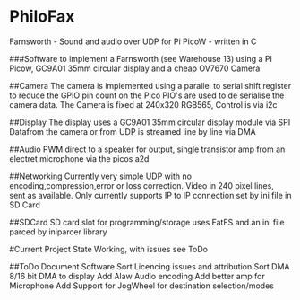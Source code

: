 # PhiloFax
Farnsworth - Sound and audio over UDP for Pi PicoW - written in C

###Software to implement a Farnsworth (see Warehouse 13) using a Pi Picow, GC9A01 35mm circular display and a cheap OV7670 Camera

##Camera
The camera is implemented using a parallel to serial shift register to reduce the GPIO pin count on the Pico
PIO's are used to de serialise the camera data. The Camera is fixed at 240x320 RGB565, Control is via i2c

##Display
The display uses a GC9A01 35mm circular display module via SPI
Datafrom the camera or from UDP is streamed line by line via DMA

##Audio
PWM direct to a speaker for output, single transistor amp from an electret microphone via the picos a2d

##Networking
Currently very simple UDP with no encoding,compression,error or loss correction. Video in 240 pixel lines, sent as available. 
Only currently supports IP to IP connection set by ini file in SD Card

##SDCard
SD card slot for programming/storage uses FatFS and an ini file parced by iniparcer library

#Current Project State
  Working, with issues see ToDo

##ToDo
Document Software
Sort Licencing issues and attribution
Sort DMA 8/16 bit DMA to display
Add Alaw Audio encoding
Add better amp for Microphone
Add Support for JogWheel for destination selection/modes




